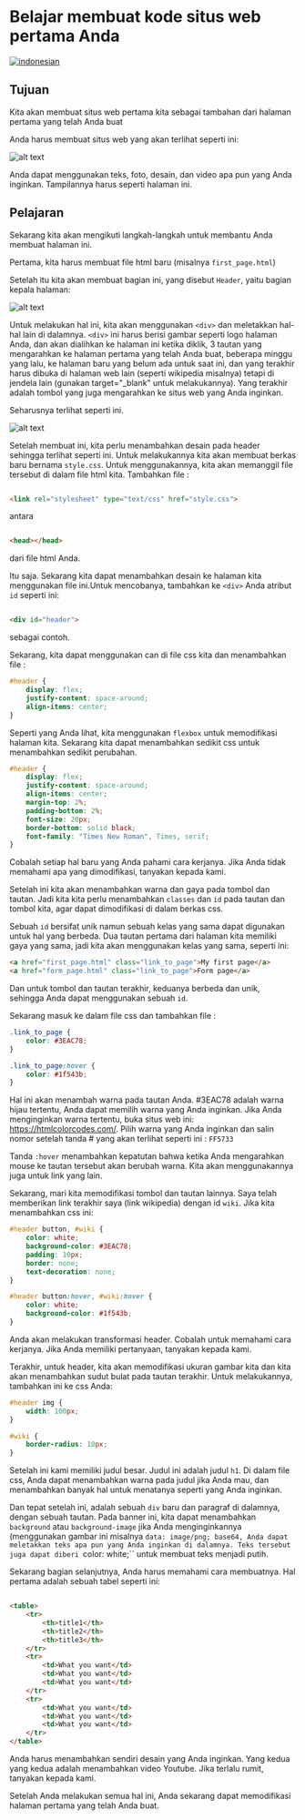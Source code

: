 # Belajar membuat kode situs web pertama Anda

[![indonesian](https://img.shields.io/badge/lang-indonesian-red.svg)](README.in.md)

## Tujuan

Kita akan membuat situs web pertama kita sebagai tambahan dari halaman pertama yang telah Anda buat

Anda harus membuat situs web yang akan terlihat seperti ini:

![alt text](./front-page.png)

Anda dapat menggunakan teks, foto, desain, dan video apa pun yang Anda inginkan. Tampilannya harus seperti halaman ini.

## Pelajaran

Sekarang kita akan mengikuti langkah-langkah untuk membantu Anda membuat halaman ini.

Pertama, kita harus membuat file html baru (misalnya ``first_page.html``)

Setelah itu kita akan membuat bagian ini, yang disebut ``Header``, yaitu bagian kepala halaman:

![alt text](./header.png)

Untuk melakukan hal ini, kita akan menggunakan ``<div>`` dan meletakkan hal-hal lain di dalamnya.
``<div>`` ini harus berisi gambar seperti logo halaman Anda, dan akan dialihkan ke halaman ini ketika diklik,
3 tautan yang mengarahkan ke halaman pertama yang telah Anda buat, beberapa minggu yang lalu, ke halaman baru yang belum ada untuk saat ini,
dan yang terakhir harus
dibuka di halaman web lain (seperti wikipedia misalnya) tetapi di jendela lain (gunakan target="_blank" untuk melakukannya).
Yang terakhir adalah tombol yang juga mengarahkan ke situs web yang Anda inginkan.

Seharusnya terlihat seperti ini.

![alt text](./header-no-css.png)

Setelah membuat ini, kita perlu menambahkan desain pada header sehingga terlihat seperti ini.
Untuk melakukannya kita akan membuat berkas baru bernama ``style.css``.
Untuk menggunakannya, kita akan memanggil file tersebut di dalam file html kita. Tambahkan file :

```html

<link rel="stylesheet" type="text/css" href="style.css">
```

antara

````html

<head></head>
````

dari file html Anda.

Itu saja. Sekarang kita dapat menambahkan desain ke halaman kita menggunakan file ini.Untuk mencobanya, tambahkan ke ``<div>`` Anda
atribut `id` seperti ini:

```html

<div id="header">
```

sebagai contoh.

Sekarang, kita dapat menggunakan can di file css kita dan menambahkan file :

```css
#header {
    display: flex;
    justify-content: space-around;
    align-items: center;
}
```

Seperti yang Anda lihat, kita menggunakan ``flexbox`` untuk memodifikasi halaman kita.
Sekarang kita dapat menambahkan sedikit css untuk menambahkan sedikit perubahan.

```css
#header {
    display: flex;
    justify-content: space-around;
    align-items: center;
    margin-top: 2%;
    padding-bottom: 2%;
    font-size: 20px;
    border-bottom: solid black;
    font-family: "Times New Roman", Times, serif;
}
```

Cobalah setiap hal baru yang Anda pahami cara kerjanya. Jika Anda tidak memahami apa yang dimodifikasi, tanyakan kepada kami.

Setelah ini kita akan menambahkan warna dan gaya pada tombol dan tautan. Jadi kita
kita perlu menambahkan ``classes`` dan ``id`` pada tautan dan tombol kita, agar dapat dimodifikasi di dalam berkas css.

Sebuah ``id`` bersifat unik namun sebuah kelas yang sama dapat digunakan untuk hal yang berbeda. Dua tautan pertama dari halaman kita memiliki
gaya yang sama, jadi kita akan menggunakan kelas yang sama, seperti ini:

```html
<a href="first_page.html" class="link_to_page">My first page</a>
<a href="form_page.html" class="link_to_page">Form page</a>
```

Dan untuk tombol dan tautan terakhir, keduanya berbeda dan unik, sehingga Anda dapat menggunakan
sebuah ``id``.

Sekarang masuk ke dalam file css dan tambahkan file :
```css
.link_to_page {
    color: #3EAC78;
}

.link_to_page:hover {
    color: #1f543b;
}
```

Hal ini akan menambah warna pada tautan Anda. #3EAC78 adalah warna hijau tertentu,
Anda dapat memilih warna yang Anda inginkan. Jika Anda menginginkan warna tertentu, buka situs web ini:
https://htmlcolorcodes.com/. Pilih warna yang Anda inginkan dan salin nomor setelah tanda # yang akan terlihat seperti ini : ```FF5733```

Tanda ```:hover``` menambahkan kepatutan bahwa ketika Anda mengarahkan mouse ke tautan
tersebut akan berubah warna. Kita akan menggunakannya juga untuk link yang lain.

Sekarang, mari kita memodifikasi tombol dan tautan lainnya. Saya telah memberikan link terakhir saya (link wikipedia) dengan id ``wiki``.
Jika kita menambahkan css ini:

```css
#header button, #wiki {
    color: white;
    background-color: #3EAC78;
    padding: 10px;
    border: none;
    text-decoration: none;
}

#header button:hover, #wiki:hover {
    color: white;
    background-color: #1f543b;
}
```

Anda akan melakukan transformasi header. Cobalah untuk memahami cara kerjanya. Jika
Anda memiliki pertanyaan, tanyakan kepada kami.

Terakhir, untuk header, kita akan memodifikasi ukuran gambar kita dan kita akan menambahkan sudut bulat pada tautan terakhir.
Untuk melakukannya, tambahkan ini ke css Anda:

```css
#header img {
    width: 100px;
}

#wiki {
    border-radius: 10px;
}
```

Setelah ini kami memiliki judul besar. Judul ini adalah judul ``h1``.
Di dalam file css, Anda dapat menambahkan warna pada judul jika Anda mau, dan
menambahkan banyak hal untuk menatanya seperti yang Anda inginkan.

Dan tepat setelah ini, adalah sebuah ``div`` baru dan paragraf di dalamnya, dengan sebuah tautan.
Pada banner ini, kita dapat menambahkan ``background`` atau ``background-image`` jika Anda menginginkannya (menggunakan gambar ini
misalnya ``data: image/png; base64,
Anda dapat meletakkan teks apa pun yang Anda inginkan di dalamnya. Teks tersebut juga dapat diberi ``color: white;`` untuk membuat teks menjadi putih.

Sekarang bagian selanjutnya, Anda harus memahami cara membuatnya. Hal pertama adalah sebuah tabel seperti ini:

```html

<table>
    <tr>
        <th>title1</th>
        <th>title2</th>
        <th>title3</th>
    </tr>
    <tr>
        <td>What you want</td>
        <td>What you want</td>
        <td>What you want</td>
    </tr>
    <tr>
        <td>What you want</td>
        <td>What you want</td>
        <td>What you want</td>
    </tr>
</table>
```

Anda harus menambahkan sendiri desain yang Anda inginkan. Yang kedua
yang kedua adalah menambahkan video Youtube. Jika terlalu rumit, tanyakan kepada kami.

Setelah Anda melakukan semua hal ini, Anda sekarang dapat memodifikasi halaman pertama yang telah Anda buat.